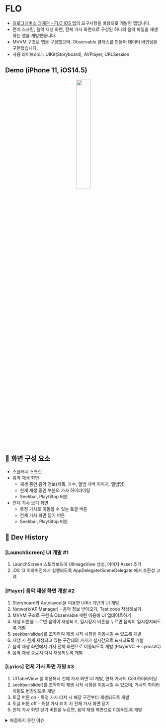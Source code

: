 # FLO
- [프로그래머스 과제관 - FLO iOS 앱](https://programmers.co.kr/skill_check_assignments/2)의 요구사항을 바탕으로 개발한 앱입니다.
- 런치 스크린, 음악 재생 화면, 전체 가사 화면으로 구성된 하나의 음악 파일을 재생하는 앱을 개발했습니다.
- MVVM 구조로 앱을 구성했으며, Observable 클래스를 만들어 데이터 바인딩을 구현했습니다.
- 사용 라이브러리 : UIKit(Storyboard), AVPlayer, URLSession

## Demo (iPhone 11, iOS14.5)

<p align="center">
  <img src = "Images/Demo_iPhone11_iOS14_5.GIF" width="30%" height="30%">
</p>
 
## 👀 화면 구성 요소
- 스플래시 스크린
- 음악 재생 화면
  - 재생 중인 음악 정보(제목, 가수, 앨범 커버 이미지, 앨범명)
  - 현재 재생 중인 부분의 가사 하이라이팅
  - Seekbar, Play/Stop 버튼
- 전체 가사 보기 화면
  - 특정 가사로 이동할 수 있는 토글 버튼
  - 전체 가사 화면 닫기 버튼
  - Seekbar, Play/Stop 버튼

## 👣 Dev History
### [LaunchScreen] UI 개발 #1
1. LaunchScreen 스토리보드에 UIImageView 생성, 이미지 Asset 추가
2. iOS 13 이하버전에서 실행되도록 AppDelegate/SceneDelegate 에서 호환성 고려

### [Player] 음악 재생 화면 개발 #2
1. Storyboard와 Autolayout을 이용한 UIKit 기반의 UI 개발 
2. Network(APIManager) - 음악 정보 받아오기, Test code 작성해보기
3. MVVM 구조로 구현 & Observable 패턴 이용해 UI 업데이트하기
4. 재생 버튼을 누르면 음악이 재생되고, 일시정지 버튼을 누르면 음악이 일시정지되도록 개발
5. seekbar(slider)를 조작하여 재생 시작 시점을 이동시킬 수 있도록 개발
6. 재생 시 현재 재생되고 있는 구간대의 가사가 실시간으로 표시되도록 개발
7. 음악 재생 화면에서 가사 전체 화면으로 이동되도록 개발 (PlayerVC → LyricsVC)
8. 음악 재생 종료시 다시 재생되도록 개발

### [Lyrics] 전체 가사 화면 개발 #3
1. UITableView 를 이용해서 전체 가사 화면 UI 개발, 현재 가사의 Cell 하이라이팅
2. seekbar(slider)를 조작하여 재생 시작 시점을 이동시킬 수 있으며, 가사의 하이라이팅도 변경되도록 개발
3. 토글 버튼 on - 특정 가사 터치 시 해당 구간부터 재생되도록 개발
4. 토글 버튼 off - 특정 가사 터치 시 전체 가사 화면 닫기
5. 전체 가사 화면 닫기 버튼을 누르면, 음악 재생 화면으로 이동되도록 개발

<details>
<summary>해결하지 못한 이슈</summary>
  <ul>
    <li>iOS 13 이하 버전의 시뮬레이터에서 앱이 작동되고 화면이 전환되지만, AVPlayer가 재생되지 않는 문제를 해결하지 못했다.</li>
    <li>또한, 프로그래머스의 페이지에서 제출후 실행한 웹 시뮬레이터의 iOS13 이하 버전에서는 앱이 실행되지 않는다.</li>
    <li>Error: halb_iobuffermanager::getiobuffer: the stream index is out of range</li>
    <li><a href="https://stackoverflow.com/questions/65918157/avplayer-is-not-working-for-ios-12-2-while-its-working-with-ios-14-3-with-xcode">[관련 링크1]</a> <a href="https://developer.apple.com/forums/thread/667921?page=2">[관련 링크2]</a></li>
  </ul>
</details>
